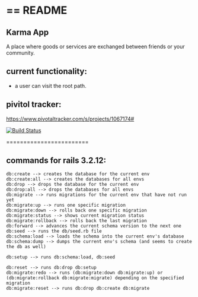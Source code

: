 # == README

## Karma App

A place where goods or services are exchanged between friends or your community.

## current functionality:

- a user can visit the root path.

## pivitol tracker:

https://www.pivotaltracker.com/s/projects/1067174#

[![Build Status](https://travis-ci.org/CH-JesseMa/karma_app.svg?branch=develop)](https://travis-ci.org/CH-JesseMa/karma_app)

========================

## commands for rails 3.2.12:

```
db:create --> creates the database for the current env
db:create:all --> creates the databases for all envs
db:drop --> drops the database for the current env
db:drop:all --> drops the databases for all envs
db:migrate --> runs migrations for the current env that have not run yet
db:migrate:up --> runs one specific migration
db:migrate:down --> rolls back one specific migration
db:migrate:status --> shows current migration status
db:migrate:rollback --> rolls back the last migration
db:forward --> advances the current schema version to the next one
db:seed --> runs the db/seed.rb file
db:schema:load --> loads the schema into the current env's database
db:schema:dump --> dumps the current env's schema (and seems to create the db as well)

db:setup --> runs db:schema:load, db:seed

db:reset --> runs db:drop db:setup
db:migrate:redo --> runs (db:migrate:down db:migrate:up) or (db:migrate:rollback db:migrate:migrate) depending on the specified migration
db:migrate:reset --> runs db:drop db:create db:migrate
```


